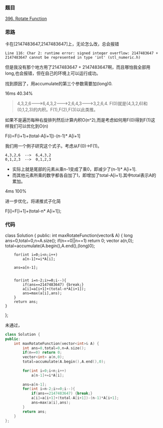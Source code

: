 ### 题目
[396. Rotate Function](https://leetcode-cn.com/problems/rotate-function/)
### 思路
卡在[2147483647,2147483647]上，无论怎么改，总会报错

```Line 116: Char 2: runtime error: signed integer overflow: 2147483647 + 2147483647 cannot be represented in type 'int' (stl_numeric.h)```

但是我没有那个地方用了2147483647 + 2147483647啊，而且哪怕我全部用long,也会报错，但在自己的环境上可以运行成功。

找到原因了，用accumulate的第三个参数需要加(long)0.

16ms 40.34%

> 4,3,2,6--->6,4,3,2--->2,6,4,3--->3,2,6,4.
F(0)就是(4,3,2,6)和(0,1,2,3)的内积。F(1),F(2),F(3)以此类推。

如果不是遍历每种右旋排列然后计算内积O(n^2),而是考虑如何用F(0)得到F(1)这样我们可以优化到O(n)

F(i)=F(i+1)+(total-A[i+1])-(n-1)* A[i+1]

我们用一个例子研究这个式子。考虑从F(0)->F(1)。

```
4,3,2,6  -->  6,4,3,2
0,1,2,3  -->  0,1,2,3
```
+ 实际上就是尾部的元素从乘n-1变成了乘0，即减少了(n-1)* A[i+1].
+ 而其他元素所乘的数字都各自加了1，即增加了total-A[i+1].其中total表示A的累加。

4ms 100%

进一步优化，将递推式子化简

F[i]=F[i+1]+(total-n* A[i+1]);

### 代码
class Solution {
public:
    int maxRotateFunction(vector<int>& A) {
        long ans=0,total=0,n=A.size();
        if(n==0||n==1) return 0;
        vector<long> a(n,0);
        total=accumulate(A.begin(),A.end(),(long)0);
        
        for(int i=0;i<n;i++)
            a[n-1]+=i*A[i];
        
        ans=a[n-1];
        
        
        for(int i=n-2;i>=0;i--){
            if(ans==2147483647) {break;}
            a[i]=a[i+1]+(total-n*A[i+1]);
            ans=max(a[i],ans);
        }
        return ans;
    }
};

未通过，
```c++
class Solution {
public:
    int maxRotateFunction(vector<int>& A) {
        int ans=0,total=0,n=A.size();
        if(n==0) return 0;
        vector<int> a(n,0);
        total=accumulate(A.begin(),A.end(),0);
        
        for(int i=0;i<n;i++)
            a[n-1]+=i*A[i];
        
        ans=a[n-1];
        for(int i=n-2;i>=0;i--){
            if(ans==2147483647) {break;}
            a[i]=a[i+1]+(total-A[i+1])-(n-1)*A[i+1];
            ans=max(a[i],ans);
        }
        return ans;
    }
};
```
